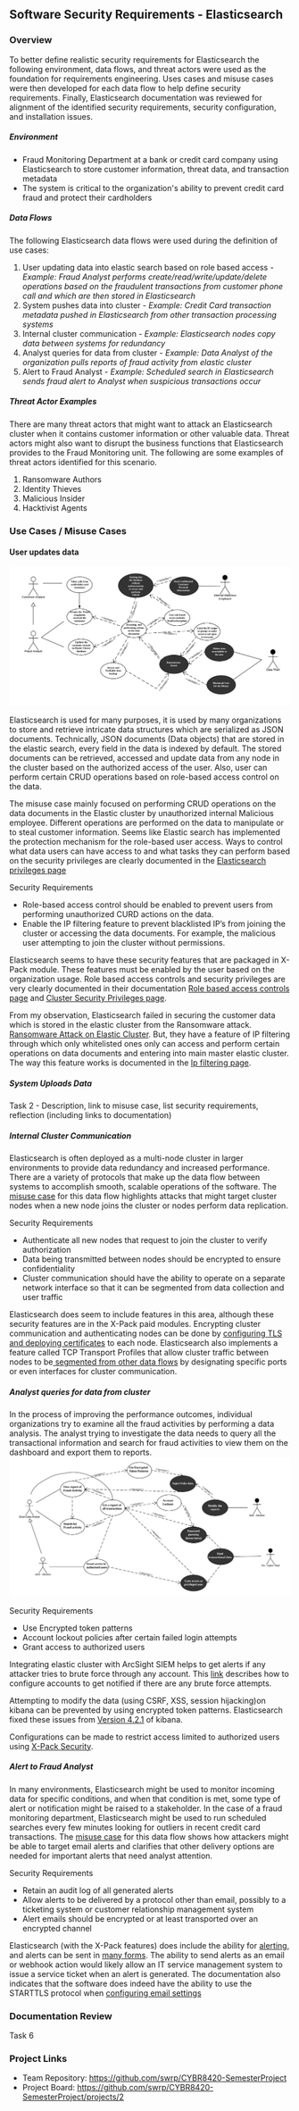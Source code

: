 ## Software Security Requirements - Elasticsearch


### Overview
To better define realistic security requirements for Elasticsearch the following environment, data flows, and threat actors were used as the foundation for requirements engineering.  Uses cases and misuse cases were then developed for each data flow to help define security requirements.  Finally, Elasticsearch documentation was reviewed for alignment of the identified security requirements, security configuration, and installation issues.

##### Environment 
* Fraud Monitoring Department at a bank or credit card company using Elasticsearch to store customer information, threat data, and transaction metadata
* The system is critical to the organization's ability to prevent credit card fraud and protect their cardholders

##### Data Flows
The following Elasticsearch data flows were used during the definition of use cases:
1. User updating data into elastic search based on role based access - *Example: Fraud Analyst performs create/read/write/update/delete operations based on the fraudulent transactions from customer phone call and which are then stored in Elasticsearch*
2. System pushes data into cluster - *Example: Credit Card transaction metadata pushed in Elasticsearch from other transaction processing systems*
3. Internal cluster communication - *Example: Elasticsearch nodes copy data between systems for redundancy*
4. Analyst queries for data from cluster - *Example: Data Analyst of the organization pulls reports of fraud activity from elastic cluster*
5. Alert to Fraud Analyst - *Example: Scheduled search in Elasticsearch sends fraud alert to Analyst when suspicious transactions occur*

##### Threat Actor Examples
There are many threat actors that might want to attack an Elasticsearch cluster when it contains customer information or other valuable data.  Threat actors might also want to disrupt the business functions that Elasticsearch provides to the Fraud Monitoring unit.  The following are some examples of threat actors identified for this scenario.
1. Ransomware Authors
2. Identity Thieves
3. Malicious Insider
4. Hacktivist Agents

### Use Cases / Misuse Cases

#### User updates data
![Privileges for accessing data](https://github.com/swrp/CYBR8420-SemesterProject/blob/maddagadanew/Misuse%20Cases/Misuse%20Case_Controlling%20Data%20Access%20and%20Actions%20on%20data_ORIGINAL.png)

Elasticsearch is used for many purposes, it is used by many organizations to store and retrieve intricate data structures which are serialized as JSON documents. Technically, JSON documents (Data objects) that are stored in the elastic search, every field in the data is indexed by default. The stored documents can be retrieved, accessed and update data from any node in the cluster based on the authorized access of the user. Also, user can perform certain CRUD operations based on role-based access control on the data.

The misuse case mainly focused on performing CRUD operations on the data documents in the Elastic cluster by unauthorized internal Malicious employee. Different operations are performed on the data to manipulate or to steal customer information. Seems like Elastic search has implemented the protection mechanism for the role-based user access. Ways to control what data users can have access to and what tasks they can perform based on the security privileges are clearly documented in the [Elasticsearch privileges page](https://www.elastic.co/guide/en/elastic-stack-overview/6.4/security-privileges.html)

Security Requirements
* Role-based access control should be enabled to prevent users from performing unauthorized CURD actions on the data.
* Enable the IP filtering feature to prevent blacklisted IP’s from joining the cluster or accessing the data documents. For example, the malicious user attempting to join the cluster without permissions.

Elasticsearch seems to have these security features that are packaged in X-Pack module. These features must be enabled by the user based on the organization usage. Role based access controls and security privileges are very clearly documented in their documentation [Role based access controls page](https://www.elastic.co/guide/en/elastic-stack-overview/6.4/authorization.html) and [Cluster Security Privileges page](https://www.elastic.co/guide/en/elastic-stack-overview/6.4/security-privileges.html). 

From my observation, Elasticsearch failed in securing the customer data which is stored in the elastic cluster from the Ransomware attack. [Ransomware Attack on Elastic Cluster](https://www.zdnet.com/article/elasticsearch-ransomware-attacks-now-number-in-the-thousands/). But, they have a feature of IP filtering through which only whitelisted ones only can access and perform certain operations on data documents and entering into main master elastic cluster. The way this feature works is documented in the [Ip filtering page](https://www.elastic.co/guide/en/elastic-stack-overview/6.4/ip-filtering.html).


##### System Uploads Data
Task 2 - Description, link to misuse case, list security requirements, reflection (including links to documentation)  

##### Internal Cluster Communication
Elasticsearch is often deployed as a multi-node cluster in larger environments to provide data redundancy and increased performance.  There are a variety of protocols that make up the data flow between systems to accomplish smooth, scalable operations of the software.  The [misuse case](https://github.com/swrp/CYBR8420-SemesterProject/blob/master/Misuse%20Cases/Misuse%20Case_Elasticsearch_Cluster%20Communication.jpg) for this data flow highlights attacks that might target cluster nodes when a new node joins the cluster or  nodes perform data replication.  

Security Requirements
* Authenticate all new nodes that request to join the cluster to verify authorization
* Data being transmitted between nodes should be encrypted to ensure confidentiality
* Cluster communication should have the ability to operate on a separate network interface so that it can be segmented from data collection and user traffic

Elasticsearch does seem to include features in this area, although these security features are in the X-Pack paid modules.  Encrypting cluster communication and authenticating nodes can be done by [configuring TLS and deploying certificates](https://www.elastic.co/guide/en/elasticsearch/reference/6.4/configuring-tls.html#tls-transport) to each node.  Elasticsearch also implements a feature called TCP Transport Profiles that allow cluster traffic between nodes to be[ segmented from other data flows](https://www.elastic.co/guide/en/elasticsearch/reference/6.4/separating-node-client-traffic.html) by designating specific ports or even interfaces for cluster communication.


#####  Analyst queries for data from cluster
In the process of improving the performance outcomes, individual organizations try to examine all the fraud activities by performing a data analysis. The analyst trying to investigate the data needs to query all the transactional information and search for fraud activities to view them on the dashboard and export them to reports. 
![Mis-use case](https://github.com/swrp/CYBR8420-SemesterProject/blob/swrp/Misuse%20Cases/AnalystQueryData.jpeg) 

Security Requirements
* Use Encrypted token patterns
* Account lockout policies after certain failed login attempts
* Grant access to authorized users 

Integrating elastic cluster with ArcSight SIEM helps to get alerts if any attacker tries to brute force through any account. 
This [link](https://www.elastic.co/blog/integrating-elasticsearch-with-arcsight-siem-part-4) describes how to configure accounts to get notified if there are any brute force attempts.  

Attempting to modify the data (using CSRF, XSS, session hijacking)on kibana can be prevented by using encrypted token patterns. Elasticsearch fixed these issues from
[Version 4.2.1](https://www.elastic.co/blog/kibana-4-2-1-and-4-1-3) of kibana.

Configurations can be made to restrict access limited to authorized users using
[X-Pack Security](https://www.elastic.co/guide/en/elastic-stack-overview/current/setting-up-authentication.html). 
##### Alert to Fraud Analyst
In many environments, Elasticsearch might be used to monitor incoming data for specific conditions, and when that condition is met, some type of alert or notification might be raised to a stakeholder.  In the case of a fraud monitoring department, Elasticsearch might be used to run scheduled searches every few minutes looking for outliers in recent credit card transactions.  The [misuse case](https://github.com/swrp/CYBR8420-SemesterProject/blob/master/Misuse%20Cases/Misuse%20Case_Elasticsearch_Alerting.jpg) for this data flow shows how attackers might be able to target email alerts and clarifies that other delivery options are needed for important alerts that need analyst attention.

Security Requirements
* Retain an audit log of all generated alerts
* Allow alerts to be delivered by a protocol other than email, possibly to a ticketing system or customer relationship management system
* Alert emails should be encrypted or at least transported over an encrypted channel

Elasticsearch (with the X-Pack features) does include the ability for [alerting](https://www.elastic.co/guide/en/elastic-stack-overview/current/xpack-alerting.html), and alerts can be sent in [many forms](https://www.elastic.co/guide/en/elastic-stack-overview/current/actions.html).  The ability to send alerts as an email or webhook action would likely allow an IT service management system to issue a service ticket when an alert is generated.  The documentation also indicates that the software does indeed have the ability to use the STARTTLS protocol when [configuring email settings](https://www.elastic.co/guide/en/elastic-stack-overview/6.4/actions-email.html#configuring-email)

### Documentation Review
Task 6

### Project Links
* Team Repository: https://github.com/swrp/CYBR8420-SemesterProject
* Project Board: https://github.com/swrp/CYBR8420-SemesterProject/projects/2
